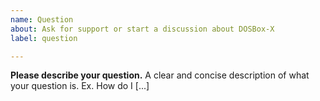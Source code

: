 ```yaml
---
name: Question
about: Ask for support or start a discussion about DOSBox-X
label: question

---
```


**Please describe your question.**
A clear and concise description of what your question is. Ex. How do I [...]
